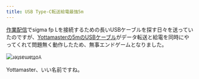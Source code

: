 ```yaml
---
title: USB Type-C転送給電最強5m
---
```

[作業配信](https://www.youtube.com/c/r7kamura)でsigma fp Lを接続するための長いUSBケーブルを探す日々を送っていたのですが、[Yottamasterの5mのUSBケーブル](https://www.amazon.co.jp/dp/B09Y1BY75P)がデータ転送と給電を同時にやってくれて問題無く動作したため、無事エンドゲームとなりました。

![](https://lh4.googleusercontent.com/kj3c1HB5HbXo_EYP8Y6NCt66jxFKUZCT-H1cHsBoV8Wh0VOkpptJukNlvRaVMP3iLlg5apFHR3EqrKT_ErnSMkrOtaC0t7CpwbekPweJsuduF1zAEDrH7rbDjzansur1SYhGEOapmVO4H8s3SNx1Igs "ɹǝʇsɐɯɐʇʇo⅄")

Yottamaster、いい名前ですね。
